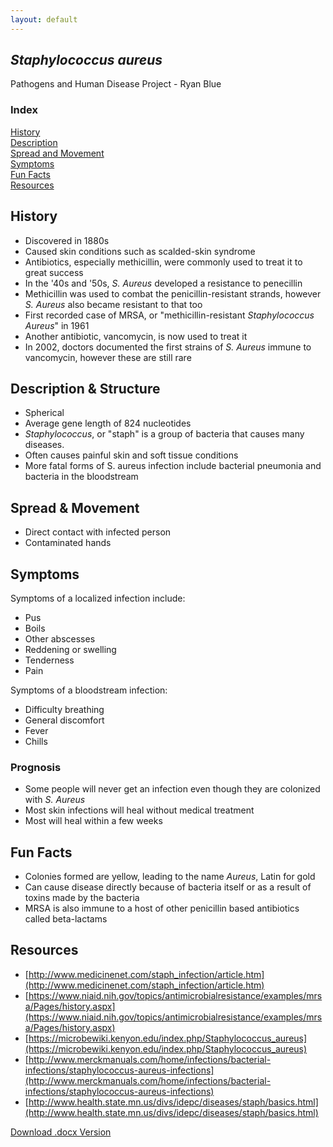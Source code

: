 ```yaml
---
layout: default
---
```

## *Staphylococcus aureus*
Pathogens and Human Disease Project - Ryan Blue

### Index
[History](#history)  
[Description](#description)  
[Spread and Movement](#spread)  
[Symptoms](#symptoms)  
[Fun Facts](#facts)  
[Resources](#resources)  

## <a name="history"/>History
* Discovered in 1880s
* Caused skin conditions such as scalded-skin syndrome
* Antibiotics, especially methicillin, were commonly used to treat it to great success
* In the '40s and '50s, *S. Aureus* developed a resistance to penecillin
* Methicillin was used to combat the penicillin-resistant strands, however *S. Aureus* also became resistant to that too
* First recorded case of MRSA, or "methicillin-resistant *Staphylococcus Aureus*" in 1961
* Another antibiotic, vancomycin, is now used to treat it
* In 2002, doctors documented the first strains of *S. Aureus* immune to vancomycin, however these are still rare

## <a name="description"/>Description & Structure
* Spherical
* Average gene length of 824 nucleotides
* *Staphylococcus*, or "staph" is a group of bacteria that causes many diseases.
* Often causes painful skin and soft tissue conditions
* More fatal forms of S. aureus infection include bacterial pneumonia and bacteria in the bloodstream


## <a name="spread"/>Spread & Movement
* Direct contact with infected person
* Contaminated hands

## <a name="symptoms"/>Symptoms
Symptoms of a localized infection include:

* Pus
* Boils
* Other abscesses
* Reddening or swelling
* Tenderness
* Pain

Symptoms of a bloodstream infection:

* Difficulty breathing
* General discomfort
* Fever
* Chills

### Prognosis
* Some people will never get an infection even though they are colonized with *S. Aureus*
* Most skin infections will heal without medical treatment
* Most will heal within a few weeks

## <a name="facts"/>Fun Facts
* Colonies formed are yellow, leading to the name *Aureus*, Latin for gold
* Can cause disease directly because of bacteria itself or as a result of toxins made by the bacteria
* MRSA is also immune to a host of other penicillin based antibiotics called beta-lactams

## <a name="resources"/>Resources
* [http://www.medicinenet.com/staph_infection/article.htm](http://www.medicinenet.com/staph_infection/article.htm)
* [https://www.niaid.nih.gov/topics/antimicrobialresistance/examples/mrsa/Pages/history.aspx](https://www.niaid.nih.gov/topics/antimicrobialresistance/examples/mrsa/Pages/history.aspx)
* [https://microbewiki.kenyon.edu/index.php/Staphylococcus_aureus](https://microbewiki.kenyon.edu/index.php/Staphylococcus_aureus)
* [http://www.merckmanuals.com/home/infections/bacterial-infections/staphylococcus-aureus-infections](http://www.merckmanuals.com/home/infections/bacterial-infections/staphylococcus-aureus-infections)
* [http://www.health.state.mn.us/divs/idepc/diseases/staph/basics.html](http://www.health.state.mn.us/divs/idepc/diseases/staph/basics.html)


[Download .docx Version](downloads/resume.docx)
